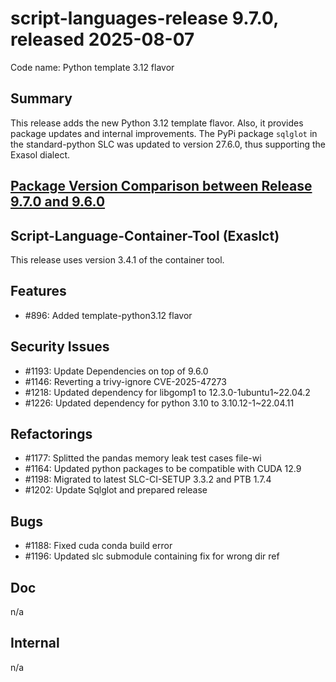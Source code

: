 # script-languages-release 9.7.0, released 2025-08-07

Code name: Python template 3.12 flavor

## Summary

This release adds the new Python 3.12 template flavor. Also, it provides package updates and internal improvements.
The PyPi package `sqlglot` in the standard-python SLC was updated to version 27.6.0, thus supporting the Exasol dialect.

## [Package Version Comparison between Release 9.7.0 and 9.6.0](package_diffs/9.7.0/README.md)

## Script-Language-Container-Tool (Exaslct)

This release uses version 3.4.1 of the container tool.

## Features

 - #896: Added template-python3.12 flavor

## Security Issues

 - #1193: Update Dependencies on top of 9.6.0
 - #1146: Reverting a trivy-ignore CVE-2025-47273
 - #1218: Updated dependency for libgomp1 to 12.3.0-1ubuntu1~22.04.2
 - #1226: Updated dependency for python 3.10 to 3.10.12-1~22.04.11

## Refactorings

 - #1177: Splitted the pandas memory leak test cases file-wi
 - #1164: Updated python packages to be compatible with CUDA 12.9
 - #1198: Migrated to latest SLC-CI-SETUP 3.3.2 and PTB 1.7.4
 - #1202: Update Sqlglot and prepared release

## Bugs

 - #1188: Fixed cuda conda build error
 - #1196: Updated slc submodule containing fix for wrong dir ref

## Doc

n/a

## Internal

 n/a
